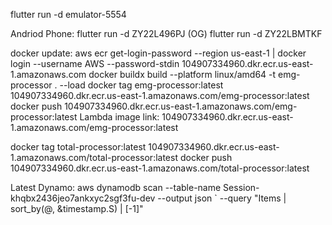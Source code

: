flutter run -d emulator-5554

Andriod Phone:
flutter run -d ZY22L496PJ (OG)
flutter run -d ZY22LBMTKF

docker update: 
aws ecr get-login-password --region us-east-1 | docker login --username AWS --password-stdin 104907334960.dkr.ecr.us-east-1.amazonaws.com
docker buildx build --platform linux/amd64 -t emg-processor . --load
docker tag emg-processor:latest 104907334960.dkr.ecr.us-east-1.amazonaws.com/emg-processor:latest
docker push 104907334960.dkr.ecr.us-east-1.amazonaws.com/emg-processor:latest
Lambda image link: 104907334960.dkr.ecr.us-east-1.amazonaws.com/emg-processor:latest

docker tag total-processor:latest 104907334960.dkr.ecr.us-east-1.amazonaws.com/total-processor:latest
docker push 104907334960.dkr.ecr.us-east-1.amazonaws.com/total-processor:latest





Latest Dynamo:
aws dynamodb scan --table-name Session-khqbx2436jeo7ankxyc2sgf3fu-dev --output json `
--query "Items | sort_by(@, &timestamp.S) | [-1]"
